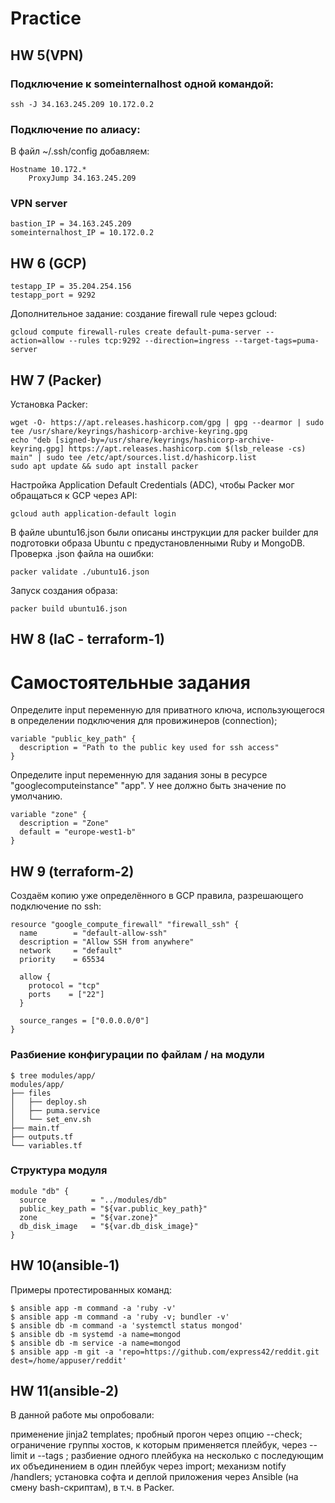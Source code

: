 # Practice
## HW 5(VPN)
### Подключение к someinternalhost одной командой:
```
ssh -J 34.163.245.209 10.172.0.2
```
### Подключение по алиасу:
В файл ~/.ssh/config добавляем:
```
Hostname 10.172.*
	ProxyJump 34.163.245.209
```

### VPN server
```
bastion_IP = 34.163.245.209
someinternalhost_IP = 10.172.0.2
```
## HW 6 (GCP)
```
testapp_IP = 35.204.254.156
testapp_port = 9292
```
Дополнительное задание: создание firewall rule через gcloud:
```
gcloud compute firewall-rules create default-puma-server --action=allow --rules tcp:9292 --direction=ingress --target-tags=puma-server
```
## HW 7 (Packer)
Установка Packer:
``` 
wget -O- https://apt.releases.hashicorp.com/gpg | gpg --dearmor | sudo tee /usr/share/keyrings/hashicorp-archive-keyring.gpg
echo "deb [signed-by=/usr/share/keyrings/hashicorp-archive-keyring.gpg] https://apt.releases.hashicorp.com $(lsb_release -cs) main" | sudo tee /etc/apt/sources.list.d/hashicorp.list
sudo apt update && sudo apt install packer
```
Настройка Application Default Credentials (ADC), чтобы Packer мог обращаться к GCP через API:
```
gcloud auth application-default login
```
В файле ubuntu16.json были описаны инструкции для packer builder для подготовки образа Ubuntu с предустановленными Ruby и MongoDB.
Проверка .json файла на ошибки:
```
packer validate ./ubuntu16.json
```
Запуск создания образа:
```
packer build ubuntu16.json
```

## HW 8 (IaC - terraform-1)
# Самостоятельные задания
Определите input переменную для приватного ключа, использующегося в определении подключения для провижинеров (connection);
```
variable "public_key_path" {
  description = "Path to the public key used for ssh access"
}
```
Определите input переменную для задания зоны в ресурсе "googlecomputeinstance" "app". У нее должно быть значение по умолчанию.

```
variable "zone" {
  description = "Zone"
  default = "europe-west1-b"
}
```

## HW 9 (terraform-2)
Создаём копию уже определённого в GCP правила, разрешающего подключение по ssh:
```
resource "google_compute_firewall" "firewall_ssh" {
  name        = "default-allow-ssh"
  description = "Allow SSH from anywhere"
  network     = "default"
  priority    = 65534

  allow {
    protocol = "tcp"
    ports    = ["22"]
  }

  source_ranges = ["0.0.0.0/0"]
}
```



### Разбиение конфигурации по файлам / на модули

```
$ tree modules/app/
modules/app/
├── files
│   ├── deploy.sh
│   ├── puma.service
│   └── set_env.sh
├── main.tf
├── outputs.tf
└── variables.tf
```

### Структура модуля

```
module "db" {
  source          = "../modules/db"
  public_key_path = "${var.public_key_path}"
  zone            = "${var.zone}"
  db_disk_image   = "${var.db_disk_image}"
}
```
## HW 10(ansible-1)
Примеры протестированных команд:
```
$ ansible app -m command -a 'ruby -v'
$ ansible app -m command -a 'ruby -v; bundler -v'
$ ansible db -m command -a 'systemctl status mongod'
$ ansible db -m systemd -a name=mongod
$ ansible db -m service -a name=mongod
$ ansible app -m git -a 'repo=https://github.com/express42/reddit.git dest=/home/appuser/reddit'
```
## HW 11(ansible-2)
В данной работе мы опробовали:

применение jinja2 templates;
пробный прогон через опцию --check;
ограничение группы хостов, к которым применяется плейбук, через --limit и --tags ;
разбиение одного плейбука на несколько с последующим их объединением в один плейбук через import;
механизм notify /handlers;
установка софта и деплой приложения через Ansible (на смену bash-скриптам), в т.ч. в Packer.

